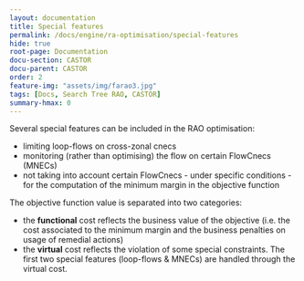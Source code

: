 ```yaml
---
layout: documentation
title: Special features
permalink: /docs/engine/ra-optimisation/special-features
hide: true
root-page: Documentation
docu-section: CASTOR
docu-parent: CASTOR
order: 2
feature-img: "assets/img/farao3.jpg"
tags: [Docs, Search Tree RAO, CASTOR]
summary-hmax: 0
---
```


Several special features can be included in the RAO optimisation:
- limiting loop-flows on cross-zonal cnecs 
- monitoring (rather than optimising) the flow on certain FlowCnecs (MNECs)
- not taking into account certain FlowCnecs - under specific conditions - for the computation of the minimum margin in the objective function

The objective function value is separated into two categories:
- the **functional** cost reflects the business value of the objective (i.e. the cost associated to the minimum margin and the business penalties on usage of remedial actions)
- the **virtual** cost reflects the violation of some special constraints. The first two special features (loop-flows & MNECs) are handled through the virtual cost.